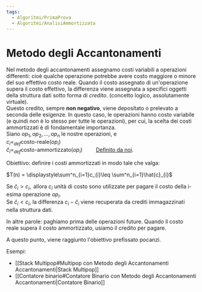 ```yaml
---
tags:
  - Algoritmi/PrimaProva
  - Algoritmi/AnalisiAmmortizzata
---
```

# Metodo degli Accantonamenti

Nel metodo degli accantonamenti assegnamo costi variabili a operazioni differenti: cioè qualche operazione potrebbe avere costo maggiore o minore del suo effettivo costo reale. Quando il costo assegnato di un'operazione supera il costo effettivo, la differenza viene assegnata a specifici oggetti della struttura dati sotto forma di _credito_. (concetto logico, assolutamente virtuale). <br>
Questo credito, sempre **non negativo**, viene depositato o prelevato a seconda delle esigenze.
In questo caso, le operazioni hanno costo variabile (e quindi non è lo stesso per tutte le operazioni), per cui, la scelta dei costi ammortizzati è di fondamentale importanza. <br>
Siano $op_{1},op_{2},\dots,op_{n}$ le nostre operazioni, e <br>
$c_{i}=_{def}\text{costo-reale}(op_{i})$ <br>
$\hat{c}_{i}=_{def}\text{costo-ammortizzato}(op_{i}) \qquad$ <ins>Definito da noi</ins>.

Obiettivo: definire i costi ammortizzati in modo tale che valga:

$T(n) = \displaystyle\sum^n_{i=1}c_{i}\leq \sum^n_{i=1}\hat{c}_{i}$

Se $\hat{c}_{i}>c_{i}, \text{ allora } c_{i}$ unità di costo sono utilizzate per pagare il costo della i-esima operazione $op_{i}$. <br>
Se $\hat{c}_{i}<c_{i},$ la differenza $c_{i}-\hat{c}_{i}$ viene recuperata da crediti immagazzinati nella struttura dati.

In altre parole: paghiamo prima delle operazioni future. Quando il costo reale supera il costo ammortizzato, usiamo il credito per pagare.

A questo punto, viene raggiunto l'obiettivo prefissato pocanzi.

Esempi:
- [[Stack Multipop#Multipop con Metodo degli Accantonamenti Accantonamenti|Stack Multipop]]
- [[Contatore binario#Contatore Binario con Metodo degli Accantonamenti Accantonamenti|Contatore Binario]]